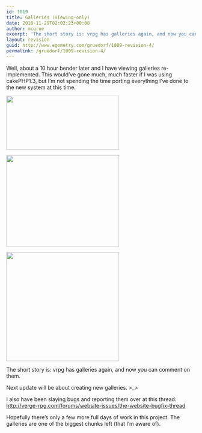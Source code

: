 ```yaml
---
id: 1019
title: Galleries (Viewing-only)
date: 2010-11-29T02:02:23+00:00
author: mcgrue
excerpt: 'The short story is: vrpg has galleries again, and now you can comment on them.'
layout: revision
guid: http://www.egometry.com/gruedorf/1009-revision-4/
permalink: /gruedorf/1009-revision-4/
---
```

Well, about a 10 hour bender later and I have viewing galleries re-implemented. This would&#8217;ve gone much, much faster if I was using cakePHP1.3, but I&#8217;m not spending the time porting everything I&#8217;ve done to the new system at this time.

[<img src="http://www.egometry.com/i/2010/11/Screen-shot-2010-11-29-at-1.55.00-AM-300x144.png" alt="" title="Screen shot 2010-11-29 at 1.55.00 AM" width="300" height="144" class="aligncenter size-medium wp-image-1011" srcset="https://www.egometry.com/i/2010/11/Screen-shot-2010-11-29-at-1.55.00-AM-300x144.png 300w, https://www.egometry.com/i/2010/11/Screen-shot-2010-11-29-at-1.55.00-AM.png 358w" sizes="(max-width: 300px) 85vw, 300px" />](http://www.egometry.com/i/2010/11/Screen-shot-2010-11-29-at-1.55.00-AM.png)

[<img src="http://www.egometry.com/i/2010/11/Screen-shot-2010-11-29-at-1.55.13-AM-300x244.png" alt="" title="Screen shot 2010-11-29 at 1.55.13 AM" width="300" height="244" class="aligncenter size-medium wp-image-1012" srcset="https://www.egometry.com/i/2010/11/Screen-shot-2010-11-29-at-1.55.13-AM-300x244.png 300w, https://www.egometry.com/i/2010/11/Screen-shot-2010-11-29-at-1.55.13-AM.png 641w" sizes="(max-width: 300px) 85vw, 300px" />](http://www.egometry.com/i/2010/11/Screen-shot-2010-11-29-at-1.55.13-AM.png)

[<img src="http://www.egometry.com/i/2010/11/Screen-shot-2010-11-29-at-1.55.58-AM-300x290.png" alt="" title="Screen shot 2010-11-29 at 1.55.58 AM" width="300" height="290" class="aligncenter size-medium wp-image-1013" srcset="https://www.egometry.com/i/2010/11/Screen-shot-2010-11-29-at-1.55.58-AM-300x290.png 300w, https://www.egometry.com/i/2010/11/Screen-shot-2010-11-29-at-1.55.58-AM.png 628w" sizes="(max-width: 300px) 85vw, 300px" />](http://www.egometry.com/i/2010/11/Screen-shot-2010-11-29-at-1.55.58-AM.png)

The short story is: vrpg has galleries again, and now you can comment on them.

Next update will be about creating new galleries. >_>

I also have been slaying bugs and reporting them over at this thread: http://verge-rpg.com/forums/website-issues/the-website-bugfix-thread

Hopefully there&#8217;s only a few more full days of work in this project. The galleries are one of the biggest chunks left (that I&#8217;m aware of).